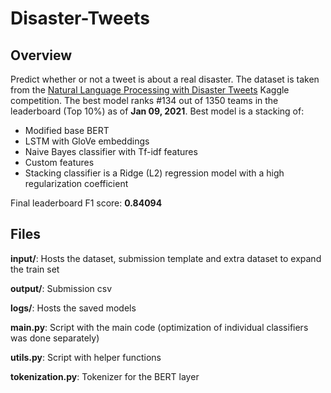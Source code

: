 # Disaster-Tweets


## Overview
Predict whether or not a tweet is about a real disaster. The dataset is taken from the [Natural Language Processing with Disaster Tweets](https://www.kaggle.com/c/nlp-getting-started/overview) Kaggle competition. The best model ranks #134 out of 1350 teams in the leaderboard (Top 10%) as of **Jan 09, 2021**.
Best model is a stacking of:
- Modified base BERT
- LSTM with GloVe embeddings
- Naive Bayes classifier with Tf-idf features
- Custom features
- Stacking classifier is a Ridge (L2) regression model with a high regularization coefficient

Final leaderboard F1 score: **0.84094**


## Files
**input/**: Hosts the dataset, submission template and extra dataset to expand the train set

**output/**: Submission csv

**logs/**: Hosts the saved models

**main.py**: Script with the main code (optimization of individual classifiers was done separately)

**utils.py**: Script with helper functions

**tokenization.py**: Tokenizer for the BERT layer
